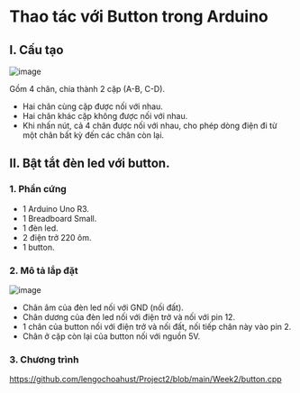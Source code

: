 # Thao tác với Button trong Arduino

## I. Cấu tạo

![image](https://user-images.githubusercontent.com/114990730/231932871-01b147f2-907e-43a6-8905-80b8a2c4d2c6.png)

Gồm 4 chân, chia thành 2 cặp (A-B, C-D).

- Hai chân cùng cặp được nối với nhau.
- Hai chân khác cặp không được nối với nhau.
- Khi nhấn nút, cả 4 chân được nối với nhau, cho phép dòng điện đi từ một chân bất kỳ đến các chân còn lại.

## II. Bật tắt đèn led với button.

### 1. Phần cứng

- 1 Arduino Uno R3.
- 1 Breadboard Small.
- 1 đèn led.
- 2 điện trở 220 ôm.
- 1 button.

### 2. Mô tả lắp đặt

![image](https://user-images.githubusercontent.com/114990730/231933013-7d8a9e93-c5c7-41f2-a484-b69e2b92c51f.png)

- Chân âm của đèn led nối với GND (nối đất).
- Chân dương của đèn led nối với điện trở và nối với pin 12.
- 1 chân của button nối với điện trở và nối đất, nối tiếp chân này vào pin 2.
- Chân ở cặp còn lại của button nối với nguồn 5V.

### 3. Chương trình

https://github.com/lengochoahust/Project2/blob/main/Week2/button.cpp
